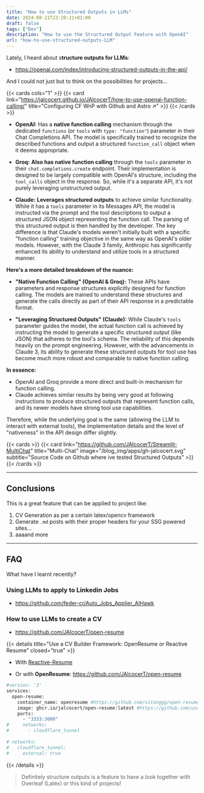 ```yaml
---
title: "How to use Structured Outputs in LLMs"
date: 2024-08-21T23:20:21+01:00
draft: false
tags: ["Dev"] 
description: "How to use the Structured Output Feature with OpenAI"
url: "how-to-use-structured-outputs-LLM"
---
```


Lately, I heard about s**tructure outputs for LLMs**:

* https://openai.com/index/introducing-structured-outputs-in-the-api/

And I could not just but to think on the possibilities for projects...


{{< cards cols="1" >}}
  {{< card link="https://jalcocert.github.io/JAlcocerT/how-to-use-openai-function-calling/" title="Configuring CF WnP with Github and Astro ↗" >}}
{{< /cards >}}


* **OpenAI:** Has a **native function calling** mechanism through the dedicated `functions` (or `tools` with `type: "function"`) parameter in their Chat Completions API. The model is specifically trained to recognize the described functions and output a structured `function_call` object when it deems appropriate.

* **Groq:** **Also has native function calling** through the `tools` parameter in their `chat.completions.create` endpoint. Their implementation is designed to be largely compatible with OpenAI's structure, including the `tool_calls` object in the response. So, while it's a separate API, it's not purely leveraging unstructured output.

* **Claude:** **Leverages structured outputs** to achieve similar functionality. While it has a `tools` parameter in its Messages API, the model is instructed via the prompt and the tool descriptions to output a structured JSON object representing the function call. The parsing of this structured output is then handled by the developer. The key difference is that Claude's models weren't initially built with a specific "function calling" training objective in the same way as OpenAI's older models. However, with the Claude 3 family, Anthropic has significantly enhanced its ability to understand and utilize tools in a structured manner.

**Here's a more detailed breakdown of the nuance:**

* **"Native Function Calling" (OpenAI & Groq):** These APIs have parameters and response structures explicitly designed for function calling. The models are trained to understand these structures and generate the calls directly as part of their API response in a predictable format.

* **"Leveraging Structured Outputs" (Claude):** While Claude's `tools` parameter guides the model, the actual function call is achieved by instructing the model to generate a specific structured output (like JSON) that adheres to the tool's schema. The reliability of this depends heavily on the prompt engineering. However, with the advancements in Claude 3, its ability to generate these structured outputs for tool use has become much more robust and comparable to native function calling.

**In essence:**

* OpenAI and Groq provide a more direct and built-in mechanism for function calling.
* Claude achieves similar results by being very good at following instructions to produce structured outputs that represent function calls, and its newer models have strong tool use capabilities.

Therefore, while the underlying goal is the same (allowing the LLM to interact with external tools), the implementation details and the level of "nativeness" in the API design differ slightly.



{{< cards >}}
  {{< card link="https://github.com/JAlcocerT/Streamlit-MultiChat" title="Multi-Chat" image="/blog_img/apps/gh-jalcocert.svg" subtitle="Source Code on Github where ive tested Structured Outputs" >}}
{{< /cards >}}

---

## Conclusions

This is a great feature that can be applied to project like:

1. CV Generation as per a certain latex/opencv framework
2. Generate `.md` posts with their proper headers for your SSG powered sites...
3. aaaand more


---

## FAQ

What have I learnt recently?

### Using LLMs to apply to Linkedin Jobs

* https://github.com/feder-cr/Auto_Jobs_Applier_AIHawk

### How to use LLMs to create a CV

* https://github.com/JAlcocerT/open-resume

{{< details title="Use a CV Builder Framework: OpenResume or Reactive Resume" closed="true" >}}

* With [Reactive-Resume](https://fossengineer.com/open-source-curriculum/#the-reactive-resume-project)

* Or with **OpenResume**: https://github.com/JAlcocerT/open-resume

```sh
#version: '3'
services:
  open-resume:
    container_name: openresume #https://github.com/xitanggg/open-resume
    image: ghcr.io/jalcocert/open-resume:latest #https://github.com/users/JAlcocerT/packages/container/package/open-resume
    ports:
      - "3333:3000"
#     networks:
#       - cloudflare_tunnel
          
# networks:
#   cloudflare_tunnel:
#     external: true
```

{{< /details >}}

> Definitely structure outputs is a feature to have a look together with Overleaf (Latex) or this kind of projects!